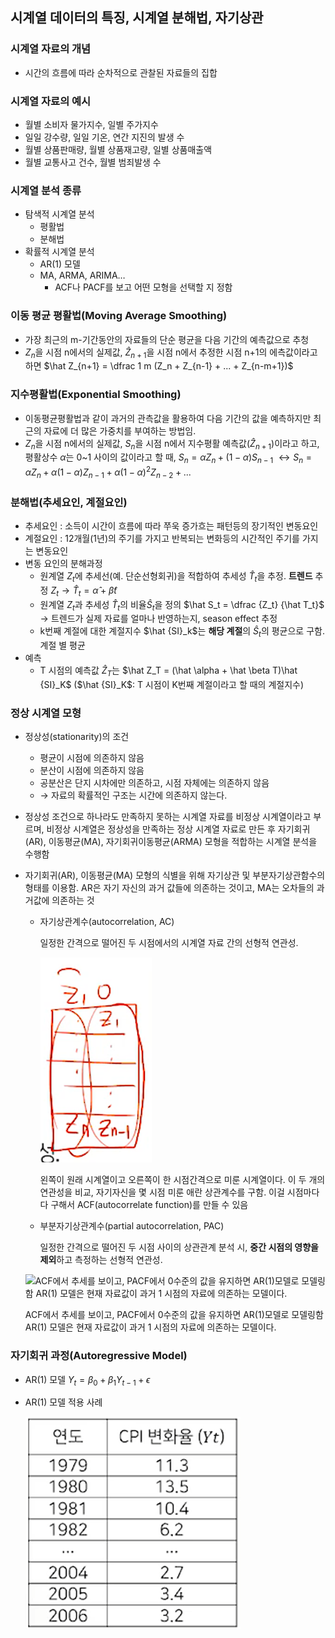 ## **시계열 데이터의 특징, 시계열 분해법, 자기상관**

### 시계열 자료의 개념

- 시간의 흐름에 따라 순차적으로 관찰된 자료들의 집합

### 시계열 자료의 예시

- 월별 소비자 물가지수, 일별 주가지수
- 일일 강수량, 일일 기온, 연간 지진의 발생 수
- 월별 상품판매량, 월별 상품재고량, 일별 상품매출액
- 월별 교통사고 건수, 월별 범죄발생 수

### 시계열 분석 종류

- 탐색적 시계열 분석
    - 평활법
    - 분해법
- 확률적 시계열 분석
    - AR(1) 모델
    - MA, ARMA, ARIMA…
        - ACF나 PACF를 보고 어떤 모형을 선택할 지 정함

### 이동 평균 평활법(Moving Average Smoothing)

- 가장 최근의 m-기간동안의 자료들의 단순 평균을 다음 기간의 예측값으로 추청
- $Z_n$을 시점 n에서의 실제값, $\hat Z_{n+1}$을 시점 n에서 추정한 시점 n+1의 에측값이라고 하면
$\hat Z_{n+1} = \dfrac 1 m (Z_n + Z_{n-1} + ... + Z_{n-m+1})$

### 지수평활법(Exponential Smoothing)

- 이동평균평활법과 같이 과거의 관측값을 활용하여 다음 기간의 값을 예측하지만 최근의 자료에 더 많은 가중치를 부여하는 방법임.
- $Z_n$을 시점 n에서의 실제값, $S_n$을 시점 n에서 지수평활 예측값($\hat Z_{n+1}$)이라고 하고, 평활상수 $\alpha$는 0~1 사이의 값이라고 할 때,
$S_n = \alpha Z_n + (1-\alpha)S_{n-1}$
$\leftrightarrow S_n = \alpha Z_n + \alpha(1-\alpha)Z_{n-1} + \alpha(1-\alpha)^2Z_{n-2} + ...$

### 분해법(추세요인, 계절요인)

- 추세요인 : 소득이 시간이 흐름에 따라 쭈욱 증가흐는 패턴등의 장기적인 변동요인
- 계절요인 : 12개월(1년)의 주기를 가지고 반복되는 변화등의 시간적인 주기를 가지는 변동요인
- 변동 요인의 분해과정
    - 원계열 $Z_t$에 추세선(예. 단순선형회귀)을 적합하여 추세성 $\hat T_t$을 추정. **트렌드** 추정
    $Z_t → \hat T_t = \hat \alpha + \hat \beta t$
    - 원계열 $Z_t$과 추세성 $\hat T_t$의 비율$\hat S_t$을 정의
    $\hat S_t = \dfrac {Z_t} {\hat T_t}$ → 트렌드가 실제 자료를 얼마나 반영하는지, season effect 추정
    - k번째 계절에 대한 계절지수 $\hat {SI}_k$는 **해당 계절**의 $\hat S_t$의 평균으로 구함. 계절 별 평균
- 예측
    - T 시점의 예측값 $\hat Z_T$는
    $\hat Z_T = (\hat \alpha + \hat \beta T)\hat {SI}_K$ ($\hat {SI}_K$: T 시점이 K번째 계절이라고 할 때의 계절지수)

### 정상 시계열 모형

- 정상성(stationarity)의 조건
    - 평균이 시점에 의존하지 않음
    - 분산이 시점에 의존하지 않음
    - 공분산은 단지 시차에만 의존하고, 시점 자체에는 의존하지 않음
    - → 자료의 확률적인 구조는 시간에 의존하지 않는다.
- 정상성 조건으로 하나라도 만족하지 못하는 시계열 자료를 비정상 시계열이라고 부르며, 비정상 시계열은 정상성을 만족하는 정상 시계열 자료로 만든 후 자기회귀(AR), 이동평균(MA), 자기회귀이동평균(ARMA) 모형을 적합하는 시계열 분석을 수행함
- 자기회귀(AR), 이동평균(MA) 모형의 식별을 위해 자기상관 및 부분자기상관함수의 형태를 이용함. 
AR은 자기 자신의 과거 값들에 의존하는 것이고, MA는 오차들의 과거값에 의존하는 것
    - 자기상관계수(autocorrelation, AC)
        
        일정한 간격으로 떨어진 두 시점에서의 시계열 자료 간의 선형적 연관성.
        
        ![Untitled](img/Untitled%2019.png)
        
        왼쪽이 원래 시계열이고 오른쪽이 한 시점간격으로 미룬 시계열이다. 이 두 개의 연관성을 비교, 자기자신을 몇 시점 미룬 애란 상관계수를 구함. 이걸 시점마다 다 구해서 ACF(autocorrelate function)를 만들 수 있음
        
    - 부분자기상관계수(partial autocorrelation, PAC)
        
        일정한 간격으로 떨어진 두 시점 사이의 상관관계 분석 시, **중간 시점의 영향을 제외**하고 측정하는 선형적 연관성.
        
    
    ![ACF에서 추세를 보이고, PACF에서 0수준의 값을 유지하면 AR(1)모델로 모델링함
    AR(1) 모델은 현재 자료값이 과거 1 시점의 자료에 의존하는 모델이다.](%5BProDS%5D%20%E1%84%90%E1%85%A9%E1%86%BC%E1%84%80%E1%85%A8%20%E1%84%8B%E1%85%B5%E1%84%85%E1%85%A9%E1%86%AB%20%E1%84%86%E1%85%B5%E1%86%BE%20%E1%84%83%E1%85%A6%E1%84%8B%E1%85%B5%E1%84%90%E1%85%A5%20%E1%84%89%E1%85%B5%E1%84%80%E1%85%A1%E1%86%A8%E1%84%92%E1%85%AA%20c71775347ff84dc5bd040ff061abb336/Untitled%2020.png)
    
    ACF에서 추세를 보이고, PACF에서 0수준의 값을 유지하면 AR(1)모델로 모델링함
    AR(1) 모델은 현재 자료값이 과거 1 시점의 자료에 의존하는 모델이다.
    

### 자기회귀 과정(Autoregressive Model)

- AR(1) 모델
$Y_t = \beta_0 + \beta_1Y_{t-1} + \epsilon$
- AR(1) 모델 적용 사례
    
    ![Untitled](img/Untitled%2021.png)